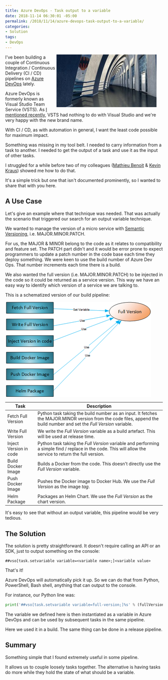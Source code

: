 ```yaml
---
title: Azure DevOps - Task output to a variable
date: 2018-11-14 06:30:01 -05:00
permalink: /2018/11/14/azure-devops-task-output-to-a-variable/
categories:
- Solution
tags:
- DevOps
---
```

<img style="float:right;padding-right:20px;" title="From http://pixabay.com" src="/assets/2018/11/azure-devops-task-output-to-a-variable/architecture-3357847_640-e1540928514340.jpg" />

I've been building a couple of Continuous Integration / Continuous Delivery (CI / CD) pipelines on <a href="https://docs.microsoft.com/en-us/azure/devops/user-guide/what-is-azure-devops-services?view=vsts">Azure DevOps</a> lately.

Azure DevOps is formerly known as Visual Studio Team Service (VSTS).  As <a href="https://vincentlauzon.com/2018/10/17/azure-dev-ops-ci-cd-pipelines-with-aks-lessons-learned/">I mentioned recently</a>, VSTS had nothing to do with Visual Studio and we're very happy with the new brand name.

With CI / CD, as with automation in general, I want the least code possible for maximum impact.

Something was missing in my tool belt.  I needed to carry information from a task to another.  I needed to get the output of a task and use it as the input of other tasks.

I struggled for a while before two of my colleagues (<a href="https://alwaysupalwayson.blogspot.com/">Mathieu Benoit</a> &amp; <a href="https://github.com/kwkraus">Kevin Kraus</a>) showed me how to do that.

It's a simple trick but one that isn't documented prominently, so I wanted to share that with you here.

<h2>A Use Case</h2>

Let's give an example where that technique was needed.  That was actually the scenario that triggered our search for an output variable technique.

We wanted to manage the version of a micro service with <a href="https://semver.org/">Semantic Versioning</a>, i.e. MAJOR.MINOR.PATCH.

For us, the MAJOR &amp; MINOR belong to the code as it relates to compatibility and feature set.  The PATCH part didn't and it would be error prone to expect programmers to update a patch number in the code base each time they deploy something.  We were keen to use the build number of Azure Dev Ops.  That number increments each time there is a build.

We also wanted the full version (i.e. MAJOR.MINOR.PATCH) to be injected in the code so it could be returned as a service version.  This way we have an easy way to identify which version of a service we are talking to.

This is a schematized version of our build pipeline:

<img src="/assets/2018/11/azure-devops-task-output-to-a-variable/version1.png" alt="Version management" />

<table>
<thead>
<tr>
  <th>Task</th>
  <th>Description</th>
</tr>
</thead>
<tbody>
<tr>
  <td>Fetch Full Version</td>
  <td>Python task taking the build number as an input.  It fetches the MAJOR.MINOR version from the code files, append the build number and set the <em>Full Version</em> variable.</td>
</tr>
<tr>
  <td>Write Full Version</td>
  <td>We write the <em>Full Version</em> variable as a build artefact.  This will be used at release time.</td>
</tr>
<tr>
  <td>Inject Version in code</td>
  <td>Python task taking the <em>Full Version</em> variable and performing a simple find / replace in the code.  This will allow the service to return the full version.</td>
</tr>
<tr>
  <td>Build Docker Image</td>
  <td>Builds a Docker from the code.  This doesn't directly use the <em>Full Version</em> variable.</td>
</tr>
<tr>
  <td>Push Docker Image</td>
  <td>Pushes the Docker image to Docker Hub.  We use the <em>Full Version</em> as the image <em>tag</em>.</td>
</tr>
<tr>
  <td>Helm Package</td>
  <td>Packages an Helm Chart.  We use the <em>Full Version</em> as the chart version.</td>
</tr>
</tbody>
</table>

It's easy to see that without an output variable, this pipeline would be very tedious.

<h2>The Solution</h2>

The solution is pretty straightforward.  It doesn't require calling an API or an SDK, just to output something on the console:

```text
##vso[task.setvariable variable=<variable name>;]<variable value>
```

That's it!

Azure DevOps will automatically pick it up.  So we can do that from Python, PowerShell, Bash shell, anything that can output to the console.

For instance, our Python line was:

```python
print('##vso[task.setvariable variable=full-version;]%s' % (fullVersion))
```

The variable we defined here is then instantiated as a variable in Azure DevOps and can be used by subsequent tasks in the same pipeline.

Here we used it in a build.  The same thing can be done in a release pipeline.

<h2>Summary</h2>

Something simple that I found extremely useful in some pipeline.

It allows us to couple loosely tasks together.  The alternative is having tasks do more while they hold the state of what should be a variable.